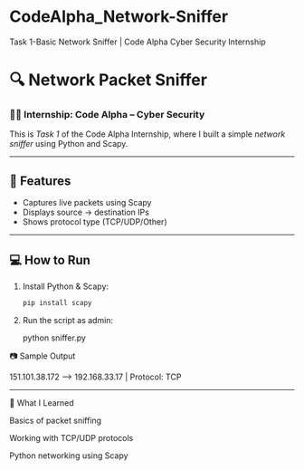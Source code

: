 # CodeAlpha_Network-Sniffer
Task 1-Basic Network Sniffer  | Code Alpha Cyber Security Internship

# 🔍 Network Packet Sniffer

### 👩‍💻 Internship: Code Alpha – Cyber Security

This is *Task 1* of the Code Alpha Internship, where I built a simple *network sniffer* using Python and Scapy.

---

## 🔧 Features
- Captures live packets using Scapy
- Displays source → destination IPs
- Shows protocol type (TCP/UDP/Other)

---

## 💻 How to Run
1. Install Python & Scapy:
   ```bash
   pip install scapy

2. Run the script as admin:

   python sniffer.py


📷 Sample Output

151.101.38.172 --> 192.168.33.17 | Protocol: TCP


---

🧠 What I Learned

Basics of packet sniffing

Working with TCP/UDP protocols

Python networking using Scapy
